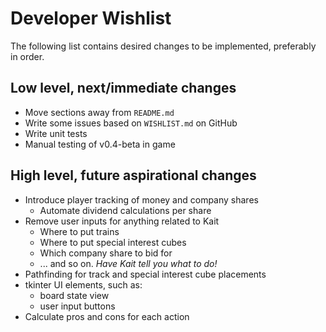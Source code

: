 # Developer Wishlist

The following list contains desired changes to be implemented, preferably in order.

## Low level, next/immediate changes

* Move sections away from `README.md`
* Write some issues based on `WISHLIST.md` on GitHub
* Write unit tests
* Manual testing of v0.4-beta in game

## High level, future aspirational changes

* Introduce player tracking of money and company shares
    * Automate dividend calculations per share
* Remove user inputs for anything related to Kait
    * Where to put trains
    * Where to put special interest cubes
    * Which company share to bid for
    * ... and so on. _Have Kait tell you what to do!_
* Pathfinding for track and special interest cube placements
* tkinter UI elements, such as:
    * board state view
    * user input buttons
* Calculate pros and cons for each action
